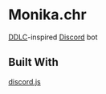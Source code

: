 # Monika.chr

[DDLC](https://teamsalvato.itch.io/ddlc)-inspired [Discord](https://discord.com/) bot

## Built With

[discord.js](https://github.com/discordjs/discord.js)
